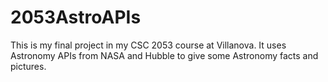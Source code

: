 # 2053AstroAPIs
This is my final project in my CSC 2053 course at Villanova. It uses Astronomy APIs from NASA and Hubble to give some Astronomy facts and pictures.
